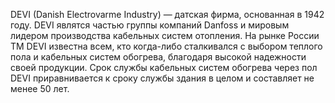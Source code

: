 DEVI (Danish Electrovarme Industry) — датская фирма, основанная в 1942 году. DEVI являтся частью группы компаний Danfoss и мировым лидером производства кабельных систем отопления. На рынке России  ТМ DEVI известна всем,  кто когда-либо сталкивался с выбором теплого пола и кабельных систем обогрева, благодаря высокой надежности своей продукции. Срок службы кабельных систем обогрева через пол DEVI приравнивается к сроку службы здания в целом и составляет не менее 50 лет. 